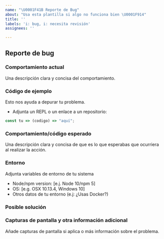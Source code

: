 ```yaml
---
name: "\U0001F41B Reporte de Bug"
about: "Usa esta plantilla si algo no funciona bien \U0001F914"
title: ''
labels: 'i: bug, i: necesita revisión'
assignees: ''

---
```


## Reporte de bug

### Comportamiento actual

Una descripción clara y concisa del comportamiento.

### Código de ejemplo

Esto nos ayuda a depurar tu problema.

- Adjunta un REPL o un enlace a un repositorio:

```js
const tu => (codigo) => "aquí";
```

### Comportamiento/código esperado

Una descripción clara y concisa de que es lo que esperabas que ocurriera al realizar la acción.

### Entorno

Adjunta variables de entorno de tu sistema

- Node/npm version: [e.j. Node 10/npm 5]
- OS: [e.g. OSX 10.13.4, Windows 10]
- Otros datos de tu entorno (e.j: ¿Usas Docker?)

### Posible solución
<!--- Unicamente si tienes sugerencias para resolver el bug -->

### Capturas de pantalla y otra información adicional

Añade capturas de pantalla si aplica o más información sobre el problema.
